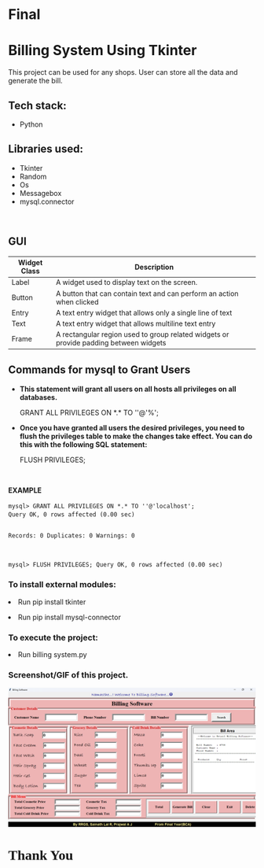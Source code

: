 # Final
<h1>Billing System Using Tkinter</h1>
<p>This project can be used for any shops. User can store all the data and generate the bill.</p>

<h2>Tech stack:</h2>
<ul>
    <li>Python</li>
</ul>

<h2>Libraries used:</h2>
<ul>
    <li>Tkinter</li>
    <li>Random</li>
    <li>Os</li>
    <li>Messagebox</li>
    <li>mysql.connector</li>
</ul>
<br>
<h2>GUI</h2>
<table>
<thead>
  <tr>
    <th>Widget Class</th>
    <th>Description</th>
  </tr>
</thead>
<tbody>
  <tr>
    <td>Label</td>
    <td>A widget used to display text on the screen.</td>
  </tr>
  <tr>
    <td>Button</td>
    <td>A button that can contain text and can perform an action when clicked</td>
  </tr>
  <tr>
    <td>Entry</td>
    <td>A text entry widget that allows only a single line of text</td>
  </tr>
  <tr>
    <td>Text</td>
    <td>A text entry widget that allows multiline text entry</td>
  </tr>
  <tr>
    <td>Frame</td>
    <td>A rectangular region used to group related widgets or provide padding between widgets</td>
  </tr>
</tbody>
</table>
<h2>Commands for mysql to Grant Users</h2>
<ul>
    <li><b>This statement will grant all users on all hosts all privileges on all databases.</b></li>
    <p>GRANT ALL PRIVILEGES ON *.* TO ''@'%';</p>
    <li><b>Once you have granted all users the desired privileges, you need to flush the privileges table to make the changes take effect. You can do this with the following SQL statement:</b></li>
    <p>FLUSH PRIVILEGES;
</p>
</ul>
<br>
<p><b>EXAMPLE</b></p>
<code>mysql> GRANT ALL PRIVILEGES ON *.* TO ''@'localhost';
Query OK, 0 rows affected (0.00 sec)

Records: 0  Duplicates: 0  Warnings: 0

mysql> FLUSH PRIVILEGES;
Query OK, 0 rows affected (0.00 sec)
</code>

<h3>To install external modules:</h3>
<p><li>Run pip install tkinter</li></p>
<p><li>Run pip install mysql-connector</li></p>

<h3>To execute the project:</h3>
<p><li>Run billing system.py</li></p>

<h3>Screenshot/GIF of this project.</h3>

![Bill](https://github.com/Ravi191203/Final/blob/9d2f0622b099ba7c4712d67605c21a37b72157ad/Screenshot%20(6).png)

<h1 style="font-family:Bradley Hand ITC"><c>Thank You</c></h1>
